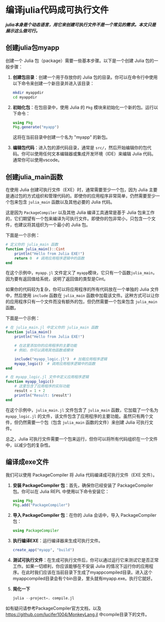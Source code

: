 # 编译julia代码成可执行文件

***julia本身是个动态语言，用它来创建可执行文件不是一个常见的需求。本文只是展示这么做可行。***

## 创建julia包myapp

创建一个 Julia 包（package）需要一些基本步骤。以下是一个创建 Julia 包的一般步骤：

1. **创建包目录**：创建一个用于存放你的 Julia 包的目录。你可以在命令行中使用以下命令来创建一个新目录并进入该目录：

   ```bash
   mkdir myappdir
   cd myappdir
   ```

2. **初始化包**：在包目录中，使用 Julia 的 `Pkg` 模块来初始化一个新的包。运行以下命令：

   ```julia
   using Pkg
   Pkg.generate("myapp")
   ```

   这将在当前目录中创建一个名为 "myapp" 的新包。

3. **编辑包代码**：进入包的源代码目录，通常是 `src/`，然后开始编辑你的包代码。你可以使用任何文本编辑器或集成开发环境（IDE）来编辑 Julia 代码。通常你可以使用vscode。

## 创建julia_main函数

在使用 Julia 创建可执行文件（EXE）时，通常需要至少一个包，因为 Julia 主要是通过包的方式组织和管理代码的。即使你的应用程序非常简单，仍然需要至少一个包来包含 `julia_main` 函数以及其他必要的 Julia 代码。

这是因为 `PackageCompiler` 以及其他 Julia 编译工具通常是基于 Julia 包来工作的，它们期望有一个包来编译为可执行文件。即使你的包非常小，只包含一个文件，也建议将其组织为一个最小的 Julia 包。

下面是一个示例：

```julia
# 定义你的 julia_main 函数
function julia_main()::Cint
    println("Hello from Julia EXE!")
    return 0  # 调用应用程序逻辑中的函数
end
```

在这个示例中，`myapp.jl` 文件定义了 `myapp`模块，它只有一个函数`julia_main`，因为要有返回值给系统，说明了返回值的类型是Cint。

如果你的代码较为复杂，你可以将应用程序的所有代码放在一个单独的 Julia 文件中，然后使用 `include` 函数在 `julia_main` 函数中加载该文件。这种方式可以让你的应用程序只有一个文件而没有额外的包，但仍然需要一个包来包含 `julia_main` 函数。

下面是一个示例：

```julia
# 在 julia_main.jl 中定义你的 julia_main 函数
function julia_main()
    println("Hello from Julia EXE!")

    # 在这里添加你的应用程序的主要功能
    # 例如，你可以调用其他函数或模块

    include("myapp_logic.jl")  # 加载应用程序逻辑
    myapp_logic()  # 调用应用程序逻辑中的函数
end

# 在 myapp_logic.jl 文件中定义应用程序逻辑
function myapp_logic()
    # 这里包含了应用程序的实际功能
    result = 1 + 2
    println("Result: $result")
end
```

在这个示例中，`julia_main.jl` 文件包含了 `julia_main` 函数，它加载了一个名为 `myapp_logic.jl` 的文件，该文件包含了应用程序的主要功能。虽然只有两个文件，但仍然需要一个包（包含 `julia_main` 函数的文件）来创建 Julia 可执行文件。

总之，Julia 可执行文件需要一个包来运行，但你可以将所有代码组织在一个文件中，以减少包的复杂性。
## 编译成exe文件

我们可以使用 PackageCompiler 将 Julia 代码编译成可执行文件（EXE 文件）。

1. **安装 PackageCompiler 包**：首先，确保你已经安装了 PackageCompiler 包。你可以在 Julia REPL 中使用以下命令安装它：

   ```julia
   using Pkg
   Pkg.add("PackageCompiler")
   ```

2. **导入 PackageCompiler 包**：在你的 Julia 会话中，导入 PackageCompiler 包：

   ```julia
   using PackageCompiler
   ```

3. **执行编译EXE**：运行编译器来生成可执行文件。

   ```julia
   create_app("myapp", "build")
   ```

4. **测试可执行文件**：在生成可执行文件后，你可以通过运行它来测试它是否正常工作。如果一切顺利，你应该能够在不安装 Julia 的情况下运行你的应用程序。在此时我们应该在当前目录下生成了myappcompiled目录。进入这个myappcompiled目录会有个bin目录，里头就有myapp.exe。执行它就好。

5. **简化一下**

   ```julia
   julia --project=. compile.jl
   ```  

如有疑问请参考PackageCompiler官方文档，以及 https://github.com/lucifer1004/MonkeyLang.jl 中compile目录下的文件。